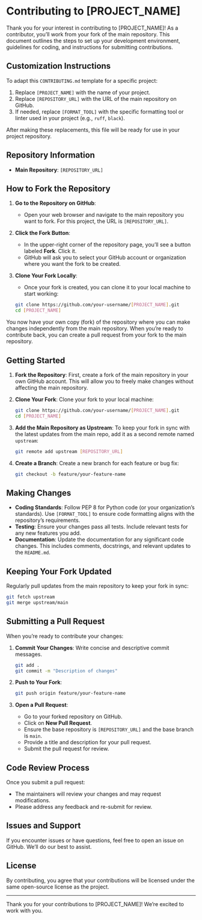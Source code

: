 
# Contributing to [PROJECT_NAME]

Thank you for your interest in contributing to [PROJECT_NAME]! As a contributor, you’ll work from your fork of the main repository. This document outlines the steps to set up your development environment, guidelines for coding, and instructions for submitting contributions.

## Customization Instructions

To adapt this `CONTRIBUTING.md` template for a specific project:
1. Replace `[PROJECT_NAME]` with the name of your project.
2. Replace `[REPOSITORY_URL]` with the URL of the main repository on GitHub.
3. If needed, replace `[FORMAT_TOOL]` with the specific formatting tool or linter used in your project (e.g., `ruff`, `black`).

After making these replacements, this file will be ready for use in your project repository.

## Repository Information

- **Main Repository**: `[REPOSITORY_URL]`

## How to Fork the Repository

1. **Go to the Repository on GitHub**:
   - Open your web browser and navigate to the main repository you want to fork. For this project, the URL is `[REPOSITORY_URL]`.

2. **Click the Fork Button**:
   - In the upper-right corner of the repository page, you’ll see a button labeled **Fork**. Click it. 
   - GitHub will ask you to select your GitHub account or organization where you want the fork to be created.

3. **Clone Your Fork Locally**:
   - Once your fork is created, you can clone it to your local machine to start working:
   ```bash
   git clone https://github.com/your-username/[PROJECT_NAME].git
   cd [PROJECT_NAME]
   ```

You now have your own copy (fork) of the repository where you can make changes independently from the main repository. When you’re ready to contribute back, you can create a pull request from your fork to the main repository.

## Getting Started

1. **Fork the Repository**: First, create a fork of the main repository in your own GitHub account. This will allow you to freely make changes without affecting the main repository.

2. **Clone Your Fork**: Clone your fork to your local machine:
   ```bash
   git clone https://github.com/your-username/[PROJECT_NAME].git
   cd [PROJECT_NAME]
   ```

3. **Add the Main Repository as Upstream**: To keep your fork in sync with the latest updates from the main repo, add it as a second remote named `upstream`:
   ```bash
   git remote add upstream [REPOSITORY_URL]
   ```

4. **Create a Branch**: Create a new branch for each feature or bug fix:
   ```bash
   git checkout -b feature/your-feature-name
   ```

## Making Changes

- **Coding Standards**: Follow PEP 8 for Python code (or your organization’s standards). Use `[FORMAT_TOOL]` to ensure code formatting aligns with the repository’s requirements.
- **Testing**: Ensure your changes pass all tests. Include relevant tests for any new features you add.
- **Documentation**: Update the documentation for any significant code changes. This includes comments, docstrings, and relevant updates to the `README.md`.

## Keeping Your Fork Updated

Regularly pull updates from the main repository to keep your fork in sync:
```bash
git fetch upstream
git merge upstream/main
```

## Submitting a Pull Request

When you’re ready to contribute your changes:

1. **Commit Your Changes**: Write concise and descriptive commit messages.
   ```bash
   git add .
   git commit -m "Description of changes"
   ```

2. **Push to Your Fork**:
   ```bash
   git push origin feature/your-feature-name
   ```

3. **Open a Pull Request**:
   - Go to your forked repository on GitHub.
   - Click on **New Pull Request**.
   - Ensure the base repository is `[REPOSITORY_URL]` and the base branch is `main`.
   - Provide a title and description for your pull request.
   - Submit the pull request for review.

## Code Review Process

Once you submit a pull request:
- The maintainers will review your changes and may request modifications.
- Please address any feedback and re-submit for review.

## Issues and Support

If you encounter issues or have questions, feel free to open an issue on GitHub. We’ll do our best to assist.

## License

By contributing, you agree that your contributions will be licensed under the same open-source license as the project.

---

Thank you for your contributions to [PROJECT_NAME]! We’re excited to work with you.

